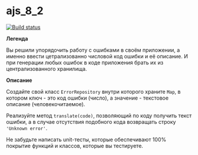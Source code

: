 # ajs_8_2

[![Build status](https://ci.appveyor.com/api/projects/status/skmakp51rknwv5o4?svg=true)](https://ci.appveyor.com/project/Stanislavsus/ajs-8-2)

**Легенда**

Вы решили упорядочить работу с ошибками в своём приложении, а именно ввести цетрализованно числовой код ошибки и её описание. И при генерации любых ошибок в коде приложения брать их из централизованного хранилища.

**Описание**

Создайте свой класс ```ErrorRepository``` внутри которого храните ```Map```, в котором ключ - это код ошибки (число), а значение - текстовое описание (человекочитаемое).

Реализуйте метод ```translate(code)```, позволяющий по коду получить текст ошибки, а в случае отсутствия подобного кода возвращать строку ```'Unknown error'```.

Не забудьте написать unit-тесты, которые обеспечивают 100% покрытие функций и классов, которые вы тестируете.
